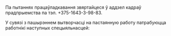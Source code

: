 ﻿Па пытаннях працаўладкавання звяртайцеся ў аддзел кадраў прадпрыемства па тэл. +375-1643-3-98-83.

У сувязі з пашырэннем вытворчасці на пастаянную работу патрабуюцца работнікі наступных спецыяльнасцей:
